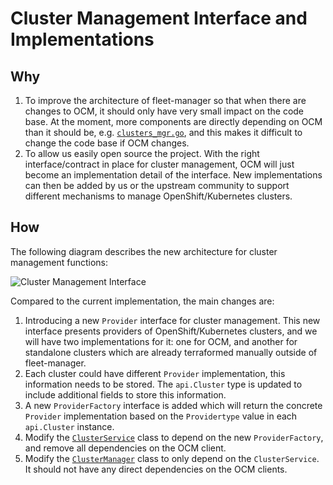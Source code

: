 # Cluster Management Interface and Implementations

## Why

1. To improve the architecture of fleet-manager so that when there are changes to OCM, it should only have very small impact on the code base. At the moment, more components are directly depending on OCM than it should be, e.g. [`clusters_mgr.go`](../../internal/dinosaur/pkg/workers/clusters_mgr.go), and this makes it difficult to change the code base if OCM changes.  
2. To allow us easily open source the project. With the right interface/contract in place for cluster management, OCM will just become an implementation detail of the interface. New implementations can then be added by us or the upstream community to support different mechanisms to manage OpenShift/Kubernetes clusters.

## How

The following diagram describes the new architecture for cluster management functions:

![Cluster Management Interface](../images/cluster-management-abstraction.png)

Compared to the current implementation, the main changes are:

1. Introducing a new `Provider` interface for cluster management. This new interface presents providers of OpenShift/Kubernetes clusters, and we will have two implementations for it: one for OCM, and another for standalone clusters which are already terraformed manually outside of fleet-manager.
2. Each cluster could have different `Provider` implementation, this information needs to be stored. The `api.Cluster` type is updated to include additional fields to store this information.
3. A new `ProviderFactory` interface is added which will return the concrete `Provider` implementation based on the `Providertype` value in each `api.Cluster` instance.
4. Modify the [`ClusterService`](../../internal/dinosaur/pkg/services/clusters.go) class to depend on the new `ProviderFactory`, and remove all dependencies on the OCM client.
5. Modify the [`ClusterManager`](../../internal/dinosaur/pkg/workers/clusters_mgr.go) class to only depend on the `ClusterService`. It should not have any direct dependencies on the OCM clients.
